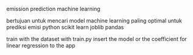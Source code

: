 emission prediction machine learning

bertujuan untuk mencari model machine learning paling optimal untuk prediksi emisi
python 
scikit learn 
joblib 
pandas 

train with the dataset with train.py
insert the model or the coefficient for linear regression to the app

